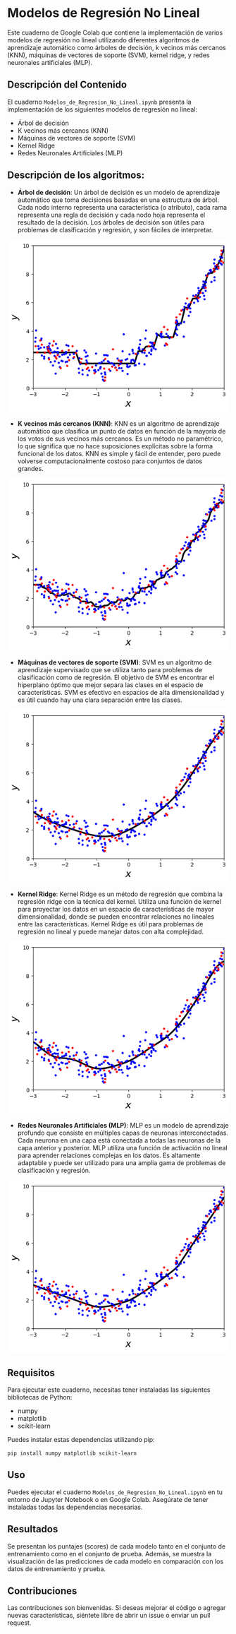 # Modelos de Regresión No Lineal

Este cuaderno de Google Colab que contiene la implementación de varios modelos de regresión no lineal utilizando diferentes algoritmos de aprendizaje automático como árboles de decisión, k vecinos más cercanos (KNN), máquinas de vectores de soporte (SVM), kernel ridge, y redes neuronales artificiales (MLP).

## Descripción del Contenido

El cuaderno `Modelos_de_Regresion_No_Lineal.ipynb` presenta la implementación de los siguientes modelos de regresión no lineal:

- Árbol de decisión
- K vecinos más cercanos (KNN)
- Máquinas de vectores de soporte (SVM)
- Kernel Ridge
- Redes Neuronales Artificiales (MLP)

## Descripción de los algoritmos:

- **Árbol de decisión**: Un árbol de decisión es un modelo de aprendizaje automático que toma decisiones basadas en una estructura de árbol. Cada nodo interno representa una característica (o atributo), cada rama representa una regla de decisión y cada nodo hoja representa el resultado de la decisión. Los árboles de decisión son útiles para problemas de clasificación y regresión, y son fáciles de interpretar.

![Foto1](https://github.com/Dexne/Artificial_Intelligence_Seminar/blob/main/04_Modelos_de_Regresion_No_Lineal/img/DecisionTreeRegressor.png)

- **K vecinos más cercanos (KNN)**: KNN es un algoritmo de aprendizaje automático que clasifica un punto de datos en función de la mayoría de los votos de sus vecinos más cercanos. Es un método no paramétrico, lo que significa que no hace suposiciones explícitas sobre la forma funcional de los datos. KNN es simple y fácil de entender, pero puede volverse computacionalmente costoso para conjuntos de datos grandes.

![Foto2](https://github.com/Dexne/Artificial_Intelligence_Seminar/blob/main/04_Modelos_de_Regresion_No_Lineal/img/KNeighborsRegressor.png)

- **Máquinas de vectores de soporte (SVM)**: SVM es un algoritmo de aprendizaje supervisado que se utiliza tanto para problemas de clasificación como de regresión. El objetivo de SVM es encontrar el hiperplano óptimo que mejor separa las clases en el espacio de características. SVM es efectivo en espacios de alta dimensionalidad y es útil cuando hay una clara separación entre las clases.

![Foto3](https://github.com/Dexne/Artificial_Intelligence_Seminar/blob/main/04_Modelos_de_Regresion_No_Lineal/img/SVR.png)

- **Kernel Ridge**: Kernel Ridge es un método de regresión que combina la regresión ridge con la técnica del kernel. Utiliza una función de kernel para proyectar los datos en un espacio de características de mayor dimensionalidad, donde se pueden encontrar relaciones no lineales entre las características. Kernel Ridge es útil para problemas de regresión no lineal y puede manejar datos con alta complejidad.

![Kernel Ridge](https://github.com/Dexne/Artificial_Intelligence_Seminar/blob/main/04_Modelos_de_Regresion_No_Lineal/img/KernelRidge.png)

- **Redes Neuronales Artificiales (MLP)**: MLP es un modelo de aprendizaje profundo que consiste en múltiples capas de neuronas interconectadas. Cada neurona en una capa está conectada a todas las neuronas de la capa anterior y posterior. MLP utiliza una función de activación no lineal para aprender relaciones complejas en los datos. Es altamente adaptable y puede ser utilizado para una amplia gama de problemas de clasificación y regresión.

![MLPRegressor](https://github.com/Dexne/Artificial_Intelligence_Seminar/blob/main/04_Modelos_de_Regresion_No_Lineal/img/MLPRegressor.png)
## Requisitos

Para ejecutar este cuaderno, necesitas tener instaladas las siguientes bibliotecas de Python:

- numpy
- matplotlib
- scikit-learn

Puedes instalar estas dependencias utilizando pip:

```
pip install numpy matplotlib scikit-learn

```


## Uso

Puedes ejecutar el cuaderno `Modelos_de_Regresion_No_Lineal.ipynb` en tu entorno de Jupyter Notebook o en Google Colab. Asegúrate de tener instaladas todas las dependencias necesarias.

## Resultados

Se presentan los puntajes (scores) de cada modelo tanto en el conjunto de entrenamiento como en el conjunto de prueba. Además, se muestra la visualización de las predicciones de cada modelo en comparación con los datos de entrenamiento y prueba.

## Contribuciones

Las contribuciones son bienvenidas. Si deseas mejorar el código o agregar nuevas características, siéntete libre de abrir un issue o enviar un pull request.
